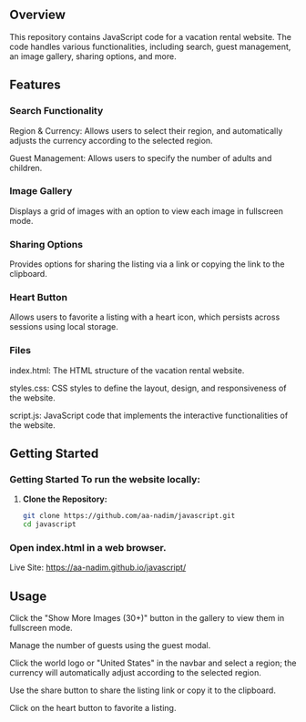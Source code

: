 ## Overview

This repository contains JavaScript code for a vacation rental website. The code handles various functionalities, including search, guest management, an image gallery, sharing options, and more.

## Features

### Search Functionality

Region & Currency: Allows users to select their region, and automatically adjusts the currency according to the selected region.

Guest Management: Allows users to specify the number of adults and children.

### Image Gallery

Displays a grid of images with an option to view each image in fullscreen mode.

### Sharing Options 

Provides options for sharing the listing via a link or copying the link to the clipboard.

### Heart Button 

Allows users to favorite a listing with a heart icon, which persists across sessions using local storage.

### Files

index.html: The HTML structure of the vacation rental website.

styles.css: CSS styles to define the layout, design, and responsiveness of the website.

script.js: JavaScript code that implements the interactive functionalities of the website.


## Getting Started

### Getting Started To run the website locally:

1. **Clone the Repository:**
   ```sh
   git clone https://github.com/aa-nadim/javascript.git
   cd javascript
   ```

### Open index.html in a web browser.

Live Site: https://aa-nadim.github.io/javascript/


## Usage

Click the "Show More Images (30+)" button in the gallery to view them in fullscreen mode.

Manage the number of guests using the guest modal.

Click the world logo or "United States" in the navbar and select a region; the currency will automatically adjust according to the selected region.

Use the share button to share the listing link or copy it to the clipboard.

Click on the heart button to favorite a listing.




